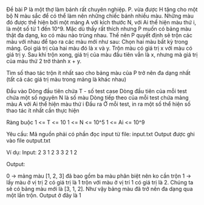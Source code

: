 Đề bài
P là một thợ làm bánh rất chuyên nghiệp. P. vừa được H tặng cho một bộ N màu sắc để có thể làm nên những chiếc bánh nhiều màu. Những màu đó được thể hiện bởi một mảng A với kích thước N, với Ai thể hiện màu thứ i, là một số từ 1 đến 10^9.
Mặc dù thấy rất thích nhưng P muốn có bảng màu thật đa dạng, ko có màu nào trùng nhau. Thế nên P quyết định sẽ trộn các màu với nhau để tạo ra các màu mới như sau:
Chọn hai màu bất kỳ trong mảng. Gọi giá trị của hai màu đó là x và y. Trộn màu có giá trị x với màu có giá trị y. Sau khi trộn xong, giá trị của màu đầu tiên vẫn là x, nhưng mà giá trị của màu thứ 2 trở thành x + y.

Tìm số thao tác trộn ít nhất sao cho bảng màu của P trở nên đa dạng nhất (tất cả các giá trị màu trong mảng là  khác nhau)

Đầu vào
Dòng đầu tiên chứa T - số test case
Dòng đầu tiên của mỗi test chứa một số nguyên N là số màu
Dòng tiếp theo của mỗi test chứa mảng màu A với Ai thể hiện màu thứ i
Đầu ra
Ở mỗi test, in ra một số thể hiện số thao tác ít nhất cần thực hiện

Ràng buộc
1 <= T <= 10
1 <= N <= 10^5
1 <= Ai <= 10^9

Yêu cầu:
Mã nguồn phải có phần đọc input từ file: input.txt
Output được ghi vào file output.txt

Ví dụ:
Input:
2
3
1 2 3
3
2 1 2

Output:

0  -> mảng màu [1, 2, 3] đã bao gồm ba màu phân biệt nên ko cần trộn
1  -> lấy màu ở vị trị 2 có giá trị là 1 trộn với màu ở vị trí 1 có giá trị là 2. Chúng ta sẽ có bảng màu mới là [3, 1, 2]. Như vậy bảng màu đã trở nên đa dạng qua một lần trộn. Output ở đây là 1
 

